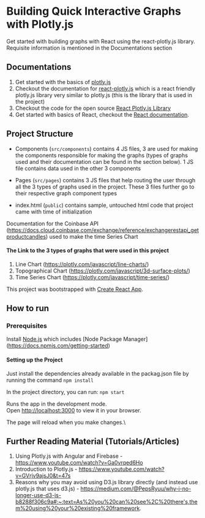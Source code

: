 # Building Quick Interactive Graphs with Plotly.js

Get started with building graphs with React using the react-plotly.js library. Requisite information is mentioned in the Documentations section

## Documentations
1. Get started with the basics of [plotly.js](https://plotly.com/javascript/)
2. Checkout the documentation for [react-plotly.js](https://plotly.com/javascript/react/) which is a react friendly plotly.js library very similar to plotly.js (this is the library that is used in the project)
3. Checkout the code for the open source [React Plotly.js Library](https://github.com/plotly/react-plotly.js/)
4. Get started with basics of React, checkout the [React documentation](https://reactjs.org/).

## Project Structure 
* Components (`src/components`) contains 4 JS files, 3 are used for making the components responsible for making the graphs (types of graphs used and their documentation can be found in the section below). 1 JS file contains data used in the other 3 components

* Pages (`src/pages`) contains 3 JS files that help routing the user through all the 3 types of graphs used in the project. These 3 files further go to their respective graph component types

* index.html (`public`) contains sample, untouched html code that project came with time of initialization

Documentation for the Coinbase API (https://docs.cloud.coinbase.com/exchange/reference/exchangerestapi_getproductcandles) used to make the time Series Chart

#### The Link to the 3 types of graphs that were used in this project
1. Line Chart (https://plotly.com/javascript/line-charts/)
2. Topographical Chart (https://plotly.com/javascript/3d-surface-plots/)
3. Time Series Chart (https://plotly.com/javascript/time-series/)


This project was bootstrapped with [Create React App](https://github.com/facebook/create-react-app).

## How to run
### Prerequisites
Install [Node.js](https://nodejs.org/en) which includes [Node Package Manager] (https://docs.npmjs.com/getting-started)

#### Setting up the Project
Just install the dependencies already available in the packag.json file by running the command
`npm install`

In the project directory, you can run:
`npm start`

Runs the app in the development mode.\
Open [http://localhost:3000](http://localhost:3000) to view it in your browser.

The page will reload when you make changes.\

## Further Reading Material (Tutorials/Articles)
1. Using Plotly.js with Angular and Firebase - https://www.youtube.com/watch?v=Ga0vrqed6Ho
2. Introduction to Plotly.js - https://www.youtube.com/watch?v=GVrjv9ajsJ0&t=47s
3. Reasons why you may avoid using D3.js library directly (and instead use plotly.js that uses d3.js) - https://medium.com/@PepsRyuu/why-i-no-longer-use-d3-js-b8288f306c9a#:~:text=As%20you%20can%20see%2C%20there's,them%20using%20your%20existing%20framework.